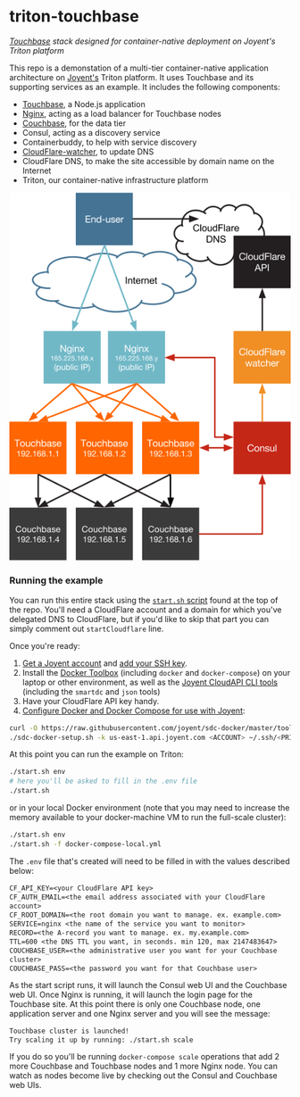 triton-touchbase
==========

*[Touchbase](https://github.com/couchbaselabs/touchbase) stack designed for container-native deployment on Joyent's Triton platform*

This repo is a demonstation of a multi-tier container-native application architecture on [Joyent's](https://www.joyent.com/) Triton platform. It uses Touchbase and its supporting services as an example. It includes the following components:

- [Touchbase](https://www.joyent.com/blog/how-to-dockerize-a-complete-application#touchbase), a Node.js application
- [Nginx](https://www.joyent.com/blog/how-to-dockerize-a-complete-application#nginx), acting as a load balancer for Touchbase nodes
- [Couchbase](https://www.joyent.com/blog/how-to-dockerize-a-complete-application#couchbase), for the data tier
- Consul, acting as a discovery service
- Containerbuddy, to help with service discovery
- [CloudFlare-watcher](https://www.joyent.com/blog/how-to-dockerize-a-complete-application#cloudflare-watcher), to update DNS
- CloudFlare DNS, to make the site accessible by domain name on the Internet
- Triton, our container-native infrastructure platform

![Diagram of Touchbase architecture](./doc/triton-touchbase.png)

### Running the example

You can run this entire stack using the [`start.sh` script](https://github.com/tgross/triton-touchbase/blob/master/start.sh) found at the top of the repo. You'll need a CloudFlare account and a domain for which you've delegated DNS to CloudFlare, but if you'd like to skip that part you can simply comment out `startCloudflare` line.

Once you're ready:

1. [Get a Joyent account](https://my.joyent.com/landing/signup/) and [add your SSH key](https://docs.joyent.com/public-cloud/getting-started).
1. Install the [Docker Toolbox](https://docs.docker.com/installation/mac/) (including `docker` and `docker-compose`) on your laptop or other environment, as well as the [Joyent CloudAPI CLI tools](https://apidocs.joyent.com/cloudapi/#getting-started) (including the `smartdc` and `json` tools)
1. Have your CloudFlare API key handy.
1. [Configure Docker and Docker Compose for use with Joyent](https://docs.joyent.com/public-cloud/api-access/docker):

```bash
curl -O https://raw.githubusercontent.com/joyent/sdc-docker/master/tools/sdc-docker-setup.sh && chmod +x sdc-docker-setup.sh
./sdc-docker-setup.sh -k us-east-1.api.joyent.com <ACCOUNT> ~/.ssh/<PRIVATE_KEY_FILE>
```


At this point you can run the example on Triton:

```bash
./start.sh env
# here you'll be asked to fill in the .env file
./start.sh

```

or in your local Docker environment (note that you may need to increase the memory available to your docker-machine VM to run the full-scale cluster):

```bash
./start.sh env
./start.sh -f docker-compose-local.yml

```

The `.env` file that's created will need to be filled in with the values described below:

```
CF_API_KEY=<your CloudFlare API key>
CF_AUTH_EMAIL=<the email address associated with your CloudFlare account>
CF_ROOT_DOMAIN=<the root domain you want to manage. ex. example.com>
SERVICE=nginx <the name of the service you want to monitor>
RECORD=<the A-record you want to manage. ex. my.example.com>
TTL=600 <the DNS TTL you want, in seconds. min 120, max 2147483647>
COUCHBASE_USER=<the administrative user you want for your Couchbase cluster>
COUCHBASE_PASS=<the password you want for that Couchbase user>

```

As the start script runs, it will launch the Consul web UI and the Couchbase web UI. Once Nginx is running, it will launch the login page for the Touchbase site. At this point there is only one Couchbase node, one application server and one Nginx server and you will see the message:

```
Touchbase cluster is launched!
Try scaling it up by running: ./start.sh scale
```

If you do so you'll be running `docker-compose scale` operations that add 2 more Couchbase and Touchbase nodes and 1 more Nginx node. You can watch as nodes become live by checking out the Consul and Couchbase web UIs.
